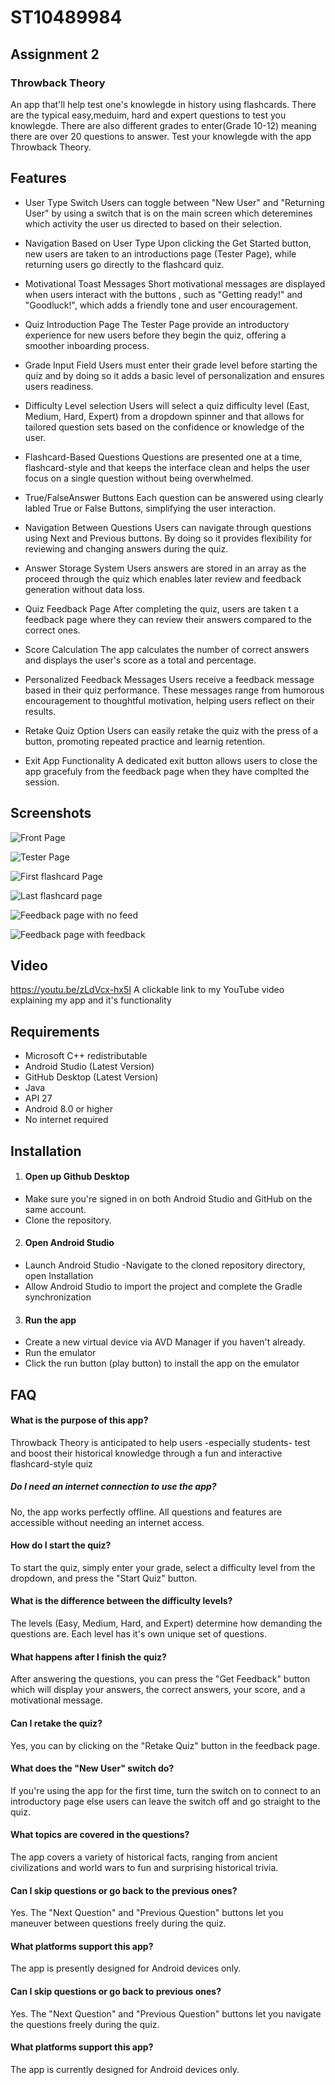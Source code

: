 
# ST10489984
## Assignment 2

### Throwback Theory


An app that'll help test one's knowlegde in history using flashcards. There are the typical easy,meduim, hard and expert questions to test you knowlegde. There are also different grades to enter(Grade 10-12) meaning there are over 20 questions to answer. Test your knowlegde with the app Throwback Theory.  
## Features

- User Type Switch
Users can toggle between "New User" and "Returning User" by using a switch that is on the main screen which deteremines which activity the user us directed to based on their selection. 

- Navigation Based on User Type
Upon clicking the Get Started button, new users are taken to an introductions page (Tester Page), while returning users go directly to the flashcard quiz.

- Motivational Toast Messages
Short motivational messages are displayed when users interact with the buttons , such as "Getting ready!" and "Goodluck!", which adds a friendly tone and user encouragement.

- Quiz Introduction Page
The Tester Page provide an introductory experience for new users before they begin the quiz, offering a smoother inboarding process.

- Grade Input Field
Users must enter their grade level before starting the quiz and by doing so it adds a basic level of personalization and ensures users readiness.

- Difficulty Level selection
Users will select a quiz difficulty level (East, Medium, Hard, Expert) from a dropdown spinner and that allows for tailored question sets based on the confidence or knowledge of the user.

- Flashcard-Based Questions
Questions are presented one at a time, flashcard-style and that keeps the interface clean and helps the user focus on a single question without being overwhelmed.

- True/FalseAnswer Buttons
Each question can be answered using clearly labled True or False Buttons, simplifying the user interaction. 

- Navigation Between Questions
Users can navigate through questions using Next and Previous buttons. By doing so it provides flexibility for reviewing and changing answers during the quiz. 

- Answer Storage System
Users answers are stored in an array as the proceed through the quiz which enables later review and feedback generation without data loss. 

- Quiz Feedback Page
After completing the quiz, users are taken t a feedback page where they can review their answers compared to the correct ones. 

- Score Calculation
The app calculates the number of correct answers and displays the user's score as a total and percentage. 

- Personalized Feedback Messages
Users receive a feedback message based in their quiz performance. These messages range from humorous encouragement to thoughtful motivation, helping users reflect on their results.

- Retake Quiz Option
Users can easily retake the quiz with the press of a button, promoting repeated practice and learnig retention. 

- Exit App Functionality 
A dedicated exit button allows users to close the app gracefuly from the feedback page when they have complted the session.

## Screenshots

![Front Page](https://github.com/user-attachments/assets/36eb6f1a-847d-4d37-b703-94da7ff976e3)

![Tester Page](https://github.com/user-attachments/assets/935d540a-0354-4dc9-a794-f74e24a3b7e2)

![First flashcard Page](https://github.com/user-attachments/assets/5bd469b2-3600-4a64-bc95-3f4ee1f34386)

![Last flashcard page](https://github.com/user-attachments/assets/0104c69b-e105-498a-af73-1c19f9abe1fd)

![Feedback page with no feed](https://github.com/user-attachments/assets/2f7ef80a-7845-48ac-a48d-3e74b3ca75cc)

![Feedback page with feedback](https://github.com/user-attachments/assets/750b7858-6fab-40b2-ba36-b47dfd2a1bb3)
## Video

https://youtu.be/zLdVcx-hx5I
A clickable link to my YouTube video explaining my app and it's functionality 
## Requirements

- Microsoft C++ redistributable
- Android Studio (Latest Version)
- GitHub Desktop (Latest Version)
- Java
- API 27
- Android 8.0 or higher
- No internet required

## Installation

1. #### Open up Github Desktop
- Make sure you're signed in on both Android Studio and GitHub on the same account.
- Clone the repository.

2. #### Open Android Studio
- Launch Android Studio
-Navigate to the cloned repository directory, open Installation
- Allow Android Studio to import the project and complete the Gradle synchronization

3. #### Run the app
- Create a new virtual device via AVD Manager if you haven't already.
- Run the emulator 
- Click the run button (play button) to install the app on the emulator 
## FAQ

#### What is the purpose of this app?

Throwback Theory is anticipated to help users -especially students- test and boost their historical knowledge through a fun and interactive flashcard-style quiz

##### Do I need an internet connection to use the app?

No, the app works perfectly offline. All questions and features are accessible without needing an internet access.

#### How do I start the quiz?

To start the quiz, simply enter your grade, select a difficulty level from the dropdown, and press the "Start Quiz" button.

#### What is the difference between the difficulty levels?

The levels (Easy, Medium, Hard, and Expert) determine how demanding the questions are. Each level has it's own unique set of questions.

#### What happens after I finish the quiz?

After answering the questions, you can press the "Get Feedback" button which will display your answers, the correct answers, your score, and a motivational message.

#### Can I retake the quiz?

Yes, you can by clicking on the "Retake Quiz" button in the feedback page.

#### What does the "New User" switch do?

If you're using the app for the first time, turn the switch on to connect to an introductory page else users can leave the switch off and go straight to the quiz.

#### What topics are covered in the questions?

The app covers a variety of historical facts, ranging from ancient civilizations and world wars to fun and surprising historical trivia.

#### Can I skip questions or go back to the previous ones?

Yes. The "Next Question" and "Previous Question" buttons let you maneuver between questions freely during the quiz.

#### What platforms support this app?

The app is presently designed for Android devices only.

#### Can I skip questions or go back to previous ones?

Yes. The "Next Question" and "Previous Question" buttons let you navigate the questions freely during the quiz.

#### What platforms support this app?

The app is currently designed for Android devices only.
